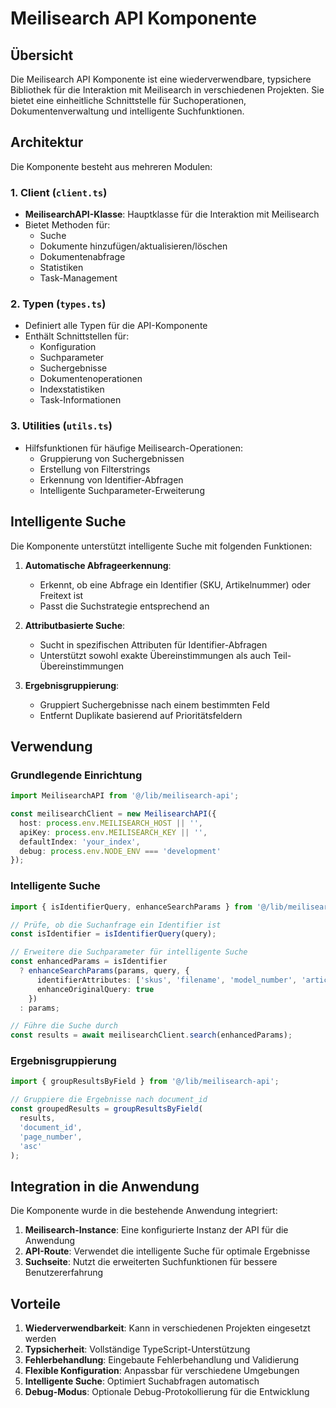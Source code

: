 # Meilisearch API Komponente

## Übersicht

Die Meilisearch API Komponente ist eine wiederverwendbare, typsichere Bibliothek für die Interaktion mit Meilisearch in verschiedenen Projekten. Sie bietet eine einheitliche Schnittstelle für Suchoperationen, Dokumentenverwaltung und intelligente Suchfunktionen.

## Architektur

Die Komponente besteht aus mehreren Modulen:

### 1. Client (`client.ts`)

- **MeilisearchAPI-Klasse**: Hauptklasse für die Interaktion mit Meilisearch
- Bietet Methoden für:
  - Suche
  - Dokumente hinzufügen/aktualisieren/löschen
  - Dokumentenabfrage
  - Statistiken
  - Task-Management

### 2. Typen (`types.ts`)

- Definiert alle Typen für die API-Komponente
- Enthält Schnittstellen für:
  - Konfiguration
  - Suchparameter
  - Suchergebnisse
  - Dokumentenoperationen
  - Indexstatistiken
  - Task-Informationen

### 3. Utilities (`utils.ts`)

- Hilfsfunktionen für häufige Meilisearch-Operationen:
  - Gruppierung von Suchergebnissen
  - Erstellung von Filterstrings
  - Erkennung von Identifier-Abfragen
  - Intelligente Suchparameter-Erweiterung

## Intelligente Suche

Die Komponente unterstützt intelligente Suche mit folgenden Funktionen:

1. **Automatische Abfrageerkennung**:
   - Erkennt, ob eine Abfrage ein Identifier (SKU, Artikelnummer) oder Freitext ist
   - Passt die Suchstrategie entsprechend an

2. **Attributbasierte Suche**:
   - Sucht in spezifischen Attributen für Identifier-Abfragen
   - Unterstützt sowohl exakte Übereinstimmungen als auch Teil-Übereinstimmungen

3. **Ergebnisgruppierung**:
   - Gruppiert Suchergebnisse nach einem bestimmten Feld
   - Entfernt Duplikate basierend auf Prioritätsfeldern

## Verwendung

### Grundlegende Einrichtung

```typescript
import MeilisearchAPI from '@/lib/meilisearch-api';

const meilisearchClient = new MeilisearchAPI({
  host: process.env.MEILISEARCH_HOST || '',
  apiKey: process.env.MEILISEARCH_KEY || '',
  defaultIndex: 'your_index',
  debug: process.env.NODE_ENV === 'development'
});
```

### Intelligente Suche

```typescript
import { isIdentifierQuery, enhanceSearchParams } from '@/lib/meilisearch-api';

// Prüfe, ob die Suchanfrage ein Identifier ist
const isIdentifier = isIdentifierQuery(query);

// Erweitere die Suchparameter für intelligente Suche
const enhancedParams = isIdentifier 
  ? enhanceSearchParams(params, query, {
      identifierAttributes: ['skus', 'filename', 'model_number', 'article_number'],
      enhanceOriginalQuery: true
    })
  : params;

// Führe die Suche durch
const results = await meilisearchClient.search(enhancedParams);
```

### Ergebnisgruppierung

```typescript
import { groupResultsByField } from '@/lib/meilisearch-api';

// Gruppiere die Ergebnisse nach document_id
const groupedResults = groupResultsByField(
  results,
  'document_id',
  'page_number',
  'asc'
);
```

## Integration in die Anwendung

Die Komponente wurde in die bestehende Anwendung integriert:

1. **Meilisearch-Instance**: Eine konfigurierte Instanz der API für die Anwendung
2. **API-Route**: Verwendet die intelligente Suche für optimale Ergebnisse
3. **Suchseite**: Nutzt die erweiterten Suchfunktionen für bessere Benutzererfahrung

## Vorteile

1. **Wiederverwendbarkeit**: Kann in verschiedenen Projekten eingesetzt werden
2. **Typsicherheit**: Vollständige TypeScript-Unterstützung
3. **Fehlerbehandlung**: Eingebaute Fehlerbehandlung und Validierung
4. **Flexible Konfiguration**: Anpassbar für verschiedene Umgebungen
5. **Intelligente Suche**: Optimiert Suchabfragen automatisch
6. **Debug-Modus**: Optionale Debug-Protokollierung für die Entwicklung

